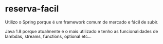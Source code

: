 # reserva-facil

Utilizo o Spring porque é um framework comum de mercado e fácil de subir.

Java 1.8 porque atualmente é o mais utilizado e tenho as funcionalidades de lambdas, streams, functions, optional etc...
